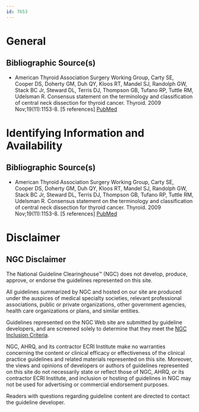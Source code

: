 ```yaml
---
id: 7653
---
```


# General

## Bibliographic Source(s)

- American Thyroid Association Surgery Working Group, Carty SE, Cooper DS, Doherty GM, Duh QY, Kloos RT, Mandel SJ, Randolph GW, Stack BC Jr, Steward DL, Terris DJ, Thompson GB, Tufano RP, Tuttle RM, Udelsman R. Consensus statement on the terminology and classification of central neck dissection for thyroid cancer. Thyroid. 2009 Nov;19(11):1153-8. [5 references] [ PubMed ](http://www.ncbi.nlm.nih.gov/entrez/query.fcgi?cmd=Retrieve&db=pubmed&dopt=Abstract&list_uids=19860578)

# Identifying Information and Availability

## Bibliographic Source(s)

- American Thyroid Association Surgery Working Group, Carty SE, Cooper DS, Doherty GM, Duh QY, Kloos RT, Mandel SJ, Randolph GW, Stack BC Jr, Steward DL, Terris DJ, Thompson GB, Tufano RP, Tuttle RM, Udelsman R. Consensus statement on the terminology and classification of central neck dissection for thyroid cancer. Thyroid. 2009 Nov;19(11):1153-8. [5 references] [ PubMed ](http://www.ncbi.nlm.nih.gov/entrez/query.fcgi?cmd=Retrieve&db=pubmed&dopt=Abstract&list_uids=19860578)

# Disclaimer

## NGC Disclaimer

The National Guideline Clearinghouse™ (NGC) does not develop, produce, approve, or endorse the guidelines represented on this site.

All guidelines summarized by NGC and hosted on our site are produced under the auspices of medical specialty societies, relevant professional associations, public or private organizations, other government agencies, health care organizations or plans, and similar entities.

Guidelines represented on the NGC Web site are submitted by guideline developers, and are screened solely to determine that they meet the [NGC Inclusion Criteria](/help-and-about/summaries/inclusion-criteria).

NGC, AHRQ, and its contractor ECRI Institute make no warranties concerning the content or clinical efficacy or effectiveness of the clinical practice guidelines and related materials represented on this site. Moreover, the views and opinions of developers or authors of guidelines represented on this site do not necessarily state or reflect those of NGC, AHRQ, or its contractor ECRI Institute, and inclusion or hosting of guidelines in NGC may not be used for advertising or commercial endorsement purposes.

Readers with questions regarding guideline content are directed to contact the guideline developer.

